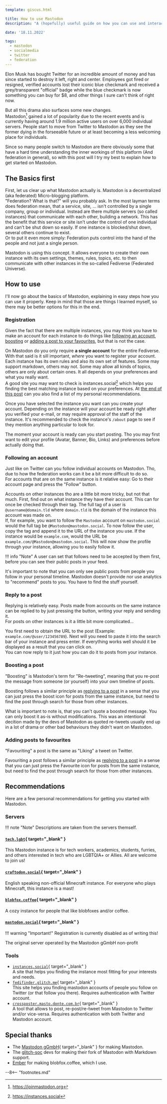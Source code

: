 ```yaml
---
template: giscus.html

title: How to use Mastodon
description: "A (hopefully) useful guide on how you can use and interact with Mastodon."

date: '18.11.2022'

tags:
  - mastodon
  - socialmedia
  - twitter
  - federation
---
```


[^1]: https://joinmastodon.org
[^2]: https://instances.social

Elon Musk has bought Twitter for an incredible amount of money and has since started to destroy it left, right and center. Employees got fired or resigned, verified accounts lost their iconic blue checkmark and received a grey/transparent "official" badge while the blue checkmark is now something you can buy for $8, and other things I sure can't think of right now.

But all this drama also surfaces some new changes.  
Mastodon[^1] gained a lot of popularity due to the recent events and is currently having around 1.9 million active users on over 6,000 individual servers. People start to move from Twitter to Mastodon as they see the former dying in the forseeable future or at least becoming a less welcoming place for individuals.

Since so many people switch to Mastodon are there obviously some that have a hard time understanding the inner workings of this platform (And federation in general), so with this post will I try my best to explain how to get started on Mastodon.

## The Basics first

First, let us clear up what Mastodon actually is. Mastodon is a decentralized (aka federated) Micro-blogging platform.  
"Federation? What is that?" will you probably ask. In the most layman terms does federation mean, that a service, site, ... isn't controlled by a single company, group or individual. Instead are there multiple servers (so called instances) that communicate with each other, building a network. This has the benefit that this service or site isn't under the control of one individual and can't be shut down so easily. If one instance is blocked/shut down, several others continue to exist.  
Or to put it even more simply: Federation puts control into the hand of the people and not just a single person.

Mastodon is using this concept. It allows everyone to create their own instance with its own settings, themes, rules, topics, etc. to then communicate with other instances in the so-called Fediverse (Federated Universe).

## How to use

I'll now go about the basics of Mastodon, explaining in easy steps how you can use it properly. Keep in mind that those are things I learned myself, so there may be better options for this in the end.

### Registration

Given the fact that there are multiple instances, you may think you have to make an account for each instance to do things like [following an account](#following-an-account), [boosting](#boosting-a-post) or [adding a post to your favourites](#adding-posts-to-favourites), but that is not the case.

On Mastodon do you only require **a single account** for the entire Fediverse. With that said is it sill important, *where* you want to register your account. Each instance has its own rules and also its own set of features. Some may support markdown, others may not. Some may allow all kinds of topics, others are only about certain ones. It all depends on your preferences and what you really want.  
A good site you may want to check is instances.social[^2] which helps you finding the best matching instance based on your preferences. At [the end of this post](#servers) can you also find a list of my personal recommendations.

Once you have selected the instance you want can you create your account. Depending on the instance will your account be ready right after you verified your e-mail, or may require approval of the staff of the instance. It's recommended to check the instance's `/about` page to see if they mention anything particular to look for.

The moment your account is ready can you start posting. Tho you may first want to edit your profile (Avatar, Banner, Bio, Links) and preferences before actually doing that.

### Following an account

Just like on Twitter can you follow individual accounts on Mastodon. Tho, due to how the federation works can it be a bit more difficult to do so.  
For accounts that are on the same instance is it relative easy: Go to their account page and press the "Follow" button.

Accounts on other instances tho are a little bit more tricky, but not that much. First, find out on what instance they have their account. This can for once be checked through their tag. The full tag of a user is `@username@domain.tld` where `domain.tld` is the domain of the instance this account was made on.  
If, for example, you want to follow the `Mastodon` account on `mastodon.social` would the full tag be `@Mastodon@mastodon.social`. To now follow the user, copy the tag and append it to the URL of the instance you use. If the instance would be `example.com`, would the URL be `example.com/@Mastodon@mastodon.social`. This will now show the profile through your instance, allowing you to easily follow it.

!!! info "Note"
    A user can set that follows need to be accepted by them first, before you can see their public posts in your feed.

It's important to note that you can only see public posts from people you follow in your personal timeline. Mastodon doesn't provide nor use analytics to "recommend" posts to you. You have to find the stuff yourself.

### Reply to a post

Replying is relatively easy. Posts made from accounts on the same instance can be replied to by just pressing the button, writing your reply and sending it.  
For posts on other instances is it a little bit more complicated...

You first need to obtain the URL to the post (Example: `example.com/@user/123456789`). Next will you need to paste it into the search bar of your instance and press enter. If everything works well should it be displayed as a result that you can click on.  
You can now reply to it just how you can do it to posts from your instance.

### Boosting a post

"Boosting" is Mastodon's term for "Re-tweeting", meaning that you re-post the message from someone (or yourself) into your own timeline of posts.

Boosting follows a similar principle as [replying to a post](#replying-to-a-post) in a sense that you can just press the boost icon for posts from the same instance, but need to find the post through search for those from other instances.

What is important to note is, that you can't quote a boosted message. You can only boost it as-is without modifications. This was an intentional decition made by the devs of Mastodon as quoted re-tweets usually end up in a lot of drama or other bad behaviours they didn't want on Mastodon.

### Adding posts to favourites

"Favouriting" a post is the same as "Liking" a tweet on Twitter.

Favouriting a post follows a similar principle as [replying to a post](#replying-to-a-post) in a sense that you can just press the Favourite icon for posts from the same instance, but need to find the post through search for those from other instances.

## Recommendations

Here are a few personal recommendations for getting you started with Mastodon.

### Servers

!!! note "Note"
    Descriptions are taken from the servers themself.

#### [`tech.lgbt`](https://tech.lgbt){ target="_blank" }  

This Mastodon instance is for tech workers, academics, students, furries, and others interested in tech who are LGBTQIA+ or Allies. All are welcome to join us!

#### [`craftodon.social`](https://craftodon.social){ target="_blank" }  

English speaking non-official Minecraft instance. For everyone who plays Minecraft, this instance is a mast!

#### [`blobfox.coffee`](https://blobfox.coffe){ target="_blank" }

A cozy instance for people that like blobfoxes and/or coffee.

#### [`mastodon.social`](https://mastodon.social){ target="_blank" }

!!! warning "Important!"
    Registration is currently disabled as of writing this!  

The original server operated by the Mastodon gGmbH non-profit

### Tools

- [`instances.social`](https://instances.social){ target="_blank" }  
  A site that helps you finding the instance most fitting for your interests and needs.
- [`fedifinder.glitch.me`](https://fedifinder.glitch.me){ target="_blank" }  
  This site helps you finding mastodon accounts of people you follow on Twitter (or that follow you there). Requires authentication with Twitter account.
- [`crossposter.masto.donte.com.br`](https://crossposter.masto.donte.com.br/){ target="_blank" }  
  A tool that allows to post, re-post/re-tweet from Mastodon to Twitter and/or vice-versa. Requires authentication with both Twitter and Mastodon account.

## Special thanks

- The [Mastodon gGmbH](https://joinmastodon.org){ target="_blank" } for making Mastodon.
- The [glitch-soc](https://github.com/glitch-soc) devs for making their fork of Mastodon with Markdown support.
- [Ember](https://blobfox.coffee/@Ember) for making blobfox.coffee, which I use.

--8<-- "footnotes.md"
